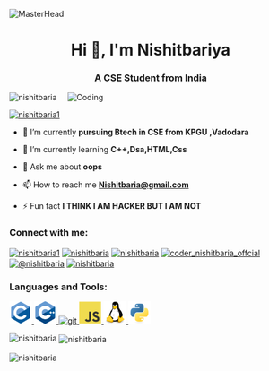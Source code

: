 ![MasterHead](https://mir-s3-cdn-cf.behance.net/project_modules/fs/54b6c068097599.5b50bca476b9b.gif)
<h1 align="center">Hi 👋, I'm Nishitbariya</h1>
<h3 align="center">A CSE Student from India</h3>
<img align="right" alt="Coding" width="400" src="https://i.pinimg.com/originals/97/33/c9/9733c9dc8b89bf38b692282f2df9ce6a.gif">

<p align="left"> <img src="https://komarev.com/ghpvc/?username=nishitbaria&label=Profile%20views&color=0e75b6&style=flat" alt="nishitbaria" /> </p>

<p align="left"> <a href="https://twitter.com/nishitbaria1" target="blank"><img src="https://img.shields.io/twitter/follow/nishitbaria1?logo=twitter&style=for-the-badge" alt="nishitbaria1" /></a> </p>

- 🔭 I’m currently **pursuing Btech in CSE from KPGU ,Vadodara**

- 🌱 I’m currently learning **C++,Dsa,HTML,Css**

- 💬 Ask me about **oops**

- 📫 How to reach me **Nishitbaria@gmail.com**

- ⚡ Fun fact **I THINK I AM HACKER BUT I AM NOT**

<h3 align="left">Connect with me:</h3>
<p align="left">
<a href="https://twitter.com/nishitbaria1" target="blank"><img align="center" src="https://raw.githubusercontent.com/rahuldkjain/github-profile-readme-generator/master/src/images/icons/Social/twitter.svg" alt="nishitbaria1" height="30" width="40" /></a>
<a href="https://www.linkedin.com/in/nishit-bariya-309762236" target="blank"><img align="center" src="https://raw.githubusercontent.com/rahuldkjain/github-profile-readme-generator/master/src/images/icons/Social/linked-in-alt.svg" alt="nishitbaria" height="30" width="40" /></a>
<a href="https://www.facebook.com/profile.php?id=100069237735224" target="blank"><img align="center" src="https://raw.githubusercontent.com/rahuldkjain/github-profile-readme-generator/master/src/images/icons/Social/facebook.svg" alt="nishitbaria" height="30" width="40" /></a>
<a href="https://www.instagram.com/dr_nishitbaria_offcial_/" target="blank"><img align="center" src="https://raw.githubusercontent.com/rahuldkjain/github-profile-readme-generator/master/src/images/icons/Social/instagram.svg" alt="coder_nishitbaria_offcial" height="30" width="40" /></a>
<a href="https://www.hackerrank.com/@nishitbaria" target="blank"><img align="center" src="https://raw.githubusercontent.com/rahuldkjain/github-profile-readme-generator/master/src/images/icons/Social/hackerrank.svg" alt="@nishitbaria" height="30" width="40" /></a>
<a href="https://discord.gg/nishitbaria" target="blank"><img align="center" src="https://raw.githubusercontent.com/rahuldkjain/github-profile-readme-generator/master/src/images/icons/Social/discord.svg" alt="nishitbaria" height="30" width="40" /></a>
</p>

<h3 align="left">Languages and Tools:</h3>
<p align="left"> <a href="https://www.cprogramming.com/" target="_blank" rel="noreferrer"> <img src="https://raw.githubusercontent.com/devicons/devicon/master/icons/c/c-original.svg" alt="c" width="40" height="40"/> </a> <a href="https://www.w3schools.com/cpp/" target="_blank" rel="noreferrer"> <img src="https://raw.githubusercontent.com/devicons/devicon/master/icons/cplusplus/cplusplus-original.svg" alt="cplusplus" width="40" height="40"/> </a> <a href="https://git-scm.com/" target="_blank" rel="noreferrer"> <img src="https://www.vectorlogo.zone/logos/git-scm/git-scm-icon.svg" alt="git" width="40" height="40"/> </a> <a href="https://developer.mozilla.org/en-US/docs/Web/JavaScript" target="_blank" rel="noreferrer"> <img src="https://raw.githubusercontent.com/devicons/devicon/master/icons/javascript/javascript-original.svg" alt="javascript" width="40" height="40"/> </a> <a href="https://www.linux.org/" target="_blank" rel="noreferrer"> <img src="https://raw.githubusercontent.com/devicons/devicon/master/icons/linux/linux-original.svg" alt="linux" width="40" height="40"/> </a> <a href="https://www.python.org" target="_blank" rel="noreferrer"> <img src="https://raw.githubusercontent.com/devicons/devicon/master/icons/python/python-original.svg" alt="python" width="40" height="40"/> </a> </p>

<p><img align="left" src="https://github-readme-stats.vercel.app/api/top-langs?username=nishitbaria&show_icons=true&locale=en&layout=compact" alt="nishitbaria" /></p>

<p>&nbsp;<img align="center" src="https://github-readme-stats.vercel.app/api?username=nishitbaria&show_icons=true&locale=en" alt="nishitbaria" /></p>

<p><img align="center" src="https://github-readme-streak-stats.herokuapp.com/?user=nishitbaria&" alt="nishitbaria" /></p>
